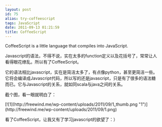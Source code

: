 ```yaml
---
layout: post
id: 75
alias: try-coffeescript
tags: JavaScript
date: 2011-09-13 01:21:59
title: CoffeeScript
---
```


CoffeeScript is a little language that compiles into JavaScript.
<p>Javascript的语法，不得不说，实在太多的function定义以及花括号了，常常让人看得眼花缭乱。所以有了CoffeeScript。
<p>它的语法相比javascript，实在是简洁太多了，有点像python，甚至更简洁一些。它将会编译成Javascript代码，所以写的还是javascript，只是有了很多的语法糖而已。它与Javascript的关系，就如同scala与java之间的关系。
<p>截个图，看一眼就明白了：&nbsp;
<p>[![1](http://freewind.me/wp-content/uploads/2011/09/1_thumb.png "1")](http://freewind.me/wp-content/uploads/2011/09/1.png)
<p>看了CoffeeScript，让我又有了学习javascript的欲望了：）
